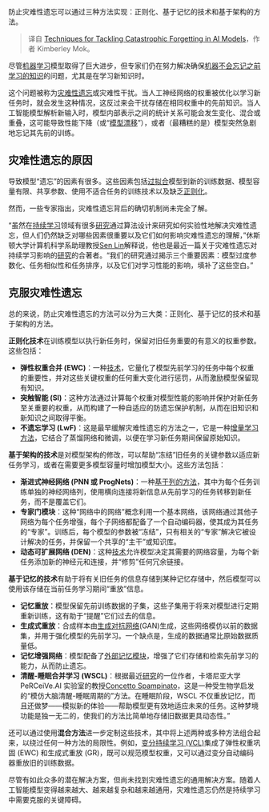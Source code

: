 
<!--
title: AI模型应对灾难性遗忘的技术
cover: https://cdn.thenewstack.io/media/2024/09/e63683f1-shubham-dhage-ryeilkgiveo-unsplash-1.jpg
-->

防止灾难性遗忘可以通过三种方法实现：正则化、基于记忆的技术和基于架构的方法。

> 译自 [Techniques for Tackling Catastrophic Forgetting in AI Models](https://thenewstack.io/techniques-for-tackling-catastrophic-forgetting-in-ai-models/)，作者 Kimberley Mok。

尽管[机器学习](https://thenewstack.io/how-machine-learning-works-an-overview/)模型取得了巨大进步，但专家们仍在努力解决确保[机器不会忘记之前学习的知识](https://thenewstack.io/lifelong-machine-learning-machines-teaching-other-machines/)的问题，尤其是在学习新知识时。

这个问题被称为[灾难性遗忘](https://towardsdatascience.com/forgetting-in-deep-learning-4672e8843a7f)或灾难性干扰。当人工神经网络的权重被优化以学习新任务时，就会发生这种情况，这反过来会干扰存储在相同权重中的先前知识。当人工智能模型解析新输入时，模型内部表示之间的统计关系可能会发生变化、混合或重叠，这可能导致性能下降（或“[模型漂移](https://c3.ai/glossary/data-science/model-drift/)”），或者（最糟糕的是）模型突然急剧地忘记其先前的训练。

## 灾难性遗忘的原因

导致模型“遗忘”的因素有很多。这些因素包括[过拟合](https://www.datacamp.com/blog/what-is-overfitting)模型到新的训练数据、模型容量有限、共享参数、使用不适合任务的训练技术以及缺乏[正则化](https://www.ibm.com/topics/regularization)。

然而，一些专家指出，灾难性遗忘背后的确切机制尚未完全了解。

“虽然在[持续学习](https://wiki.continualai.org/the-continualai-wiki/introduction-to-continual-learning)领域有很多[研究](https://paperswithcode.com/task/continual-learning)通过算法设计来研究如何实验性地解决灾难性遗忘，但人们仍然缺乏对哪些因素很重要以及它们如何影响灾难性遗忘的理解，”休斯顿大学计算机科学系助理教授[Sen Lin](https://www.linkedin.com/in/sen-lin-96821928b/)解释说，他也是最近一篇关于灾难性遗忘对持续学习影响的[研究](https://arxiv.org/pdf/2302.05836)的合著者。“我们的研究通过揭示三个重要因素：模型过度参数化、任务相似性和任务排序，以及它们对学习性能的影响，填补了这些空白。”

## 克服灾难性遗忘

总的来说，防止灾难性遗忘的方法可以分为三大类：正则化、基于记忆的技术和基于架构的方法。

**正则化技术**在训练模型以执行新任务时，保留对旧任务重要的有意义的权重参数。这些包括：

* **弹性权重合并 (EWC)**：一种[技术](https://pub.towardsai.net/overcoming-catastrophic-forgetting-a-simple-guide-to-elastic-weight-consolidation-122d7ac54328)，它量化了模型先前学习的任务中每个权重的重要性，并对这些关键权重的任何重大变化进行惩罚，从而激励模型保留现有知识。
* **突触智能 (SI)**：这种方法通过计算每个权重对模型性能的影响并保护对新任务至关重要的权重，从而构建了一种自适应的防遗忘保护机制，从而在旧知识和新知识之间取得平衡。
* **不遗忘学习 (LwF)**：这是最早缓解灾难性遗忘的方法之一，它是一种[增量学习方法](https://arxiv.org/pdf/2107.12304)，它结合了蒸馏网络和微调，以便在学习新任务期间保留原始知识。

**基于架构的技术**是对模型架构的修改，可以帮助“冻结”旧任务的关键参数以适应新任务学习，或者在需要更多模型容量时增加模型大小。这些方法包括：

- **渐进式神经网络 (PNN 或 ProgNets)**：一种[基于列的方法](https://towardsdatascience.com/progressive-neural-networks-explained-implemented-6f07366d714d)，其中为每个任务训练单独的神经网络列，使用横向连接将新信息从先前学习的任务转移到新任务，而不是覆盖它们。
- **专家门模块**：这种“网络中的网络”概念利用一个基本网络，该网络通过其他子网络为每个任务增强，每个子网络都配备了一个自动编码器，使其成为其任务的“专家”。训练后，每个模型的参数被“冻结”，只有相关的“专家”解决它被设计解决的任务，并保留一个共享的“主干”或知识库。
- **动态可扩展网络 (DEN)**：这种[技术](https://arxiv.org/pdf/1708.01547)允许模型决定其需要的网络容量，为每个新任务添加新的神经元和连接，并“修剪”任何冗余链接。

**基于记忆的技术**有助于将有关旧任务的信息存储到某种记忆存储中，然后模型可以使用该存储在当前任务学习期间“重放”信息。

- **记忆重放**：模型保留先前训练数据的子集，这些子集用于将来对模型进行定期重新训练，这有助于“提醒”它们过去的信息。
- **生成式重放**：合成样本由[生成对抗网络](https://thenewstack.io/deepprivacy-ai-uses-deepfake-tech-to-anonymize-faces-and-protect-privacy/)(GAN)生成，这些网络模仿以前的数据集，并用于强化模型的先前学习。一个缺点是，生成的数据通常比原始数据质量低。
- **记忆增强网络**：模型配备了[外部记忆模块](https://medium.com/data-science-in-your-pocket/neural-turing-machines-explained-9acdbe8897de)，增强了它们存储和检索先前学习的能力，从而防止遗忘。
- **清醒-睡眠合并学习 (WSCL)**：根据最近[研究](https://arxiv.org/pdf/2401.08623)的一位作者，卡塔尼亚大学 PeRCeiVe.AI 实验室的教授[Concetto Spampinato](https://www.linkedin.com/in/concetto-spampinato-40652110/)，这是一种受生物学启发的“模仿大脑清醒-睡眠周期的”方法。在睡眠阶段，WSCL 不仅重放记忆，而且还做梦——模拟新的体验——帮助模型更有效地适应未来的任务。这种梦境功能是独一无二的，使我们的方法比简单地存储旧数据更具动态性。”

还可以通过使用**混合方法**进一步定制这些技术，其中将上述两种或多种方法组合起来，以绕过任何一种方法的局限性。例如，[变分持续学习 (VCL)](https://arxiv.org/abs/1710.10628)集成了弹性权重巩固 (EWC) 和生成式重放 (GR)，既可以规范模型权重，又可以通过变分自动编码器重放旧的训练数据。

尽管有如此众多的潜在解决方案，但尚未找到灾难性遗忘的通用解决方案。随着人工智能模型变得越来越大、越来越复杂和越来越通用，灾难性遗忘仍然是持续学习中需要克服的关键障碍。
